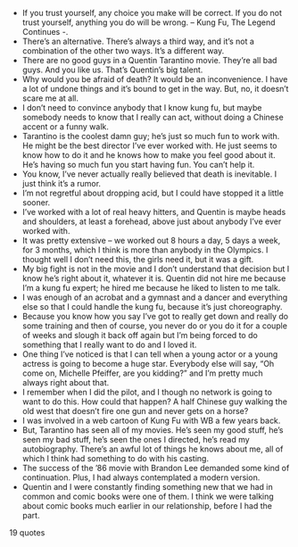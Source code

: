  - If you trust yourself, any choice you make will be correct. If you do not trust yourself, anything you do will be wrong. – Kung Fu, The Legend Continues -.
 - There’s an alternative. There’s always a third way, and it’s not a combination of the other two ways. It’s a different way.
 - There are no good guys in a Quentin Tarantino movie. They’re all bad guys. And you like us. That’s Quentin’s big talent.
 - Why would you be afraid of death? It would be an inconvenience. I have a lot of undone things and it’s bound to get in the way. But, no, it doesn’t scare me at all.
 - I don’t need to convince anybody that I know kung fu, but maybe somebody needs to know that I really can act, without doing a Chinese accent or a funny walk.
 - Tarantino is the coolest damn guy; he’s just so much fun to work with. He might be the best director I’ve ever worked with. He just seems to know how to do it and he knows how to make you feel good about it. He’s having so much fun you start having fun. You can’t help it.
 - You know, I’ve never actually really believed that death is inevitable. I just think it’s a rumor.
 - I’m not regretful about dropping acid, but I could have stopped it a little sooner.
 - I’ve worked with a lot of real heavy hitters, and Quentin is maybe heads and shoulders, at least a forehead, above just about anybody I’ve ever worked with.
 - It was pretty extensive – we worked out 8 hours a day, 5 days a week, for 3 months, which I think is more than anybody in the Olympics. I thought well I don’t need this, the girls need it, but it was a gift.
 - My big fight is not in the movie and I don’t understand that decision but I know he’s right about it, whatever it is. Quentin did not hire me because I’m a kung fu expert; he hired me because he liked to listen to me talk.
 - I was enough of an acrobat and a gymnast and a dancer and everything else so that I could handle the kung fu, because it’s just choreography.
 - Because you know how you say I’ve got to really get down and really do some training and then of course, you never do or you do it for a couple of weeks and slough it back off again but I’m being forced to do something that I really want to do and I loved it.
 - One thing I’ve noticed is that I can tell when a young actor or a young actress is going to become a huge star. Everybody else will say, “Oh come on, Michelle Pfeiffer, are you kidding?” and I’m pretty much always right about that.
 - I remember when I did the pilot, and I though no network is going to want to do this. How could that happen? A half Chinese guy walking the old west that doesn’t fire one gun and never gets on a horse?
 - I was involved in a web cartoon of Kung Fu with WB a few years back.
 - But, Tarantino has seen all of my movies. He’s seen my good stuff, he’s seen my bad stuff, he’s seen the ones I directed, he’s read my autobiography. There’s an awful lot of things he knows about me, all of which I think had something to do with his casting.
 - The success of the ’86 movie with Brandon Lee demanded some kind of continuation. Plus, I had always contemplated a modern version.
 - Quentin and I were constantly finding something new that we had in common and comic books were one of them. I think we were talking about comic books much earlier in our relationship, before I had the part.

19 quotes